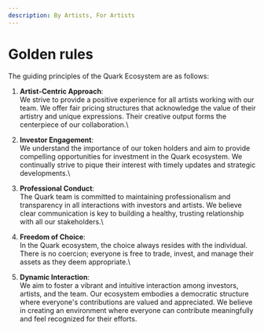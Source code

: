 ```yaml
---
description: By Artists, For Artists
---
```


# Golden rules

The guiding principles of the Quark Ecosystem are as follows:

1. **Artist-Centric Approach**: \
   We strive to provide a positive experience for all artists working with our team. We offer fair pricing structures that acknowledge the value of their artistry and unique expressions. Their creative output forms the centerpiece of our collaboration.\

2. **Investor Engagement**: \
   We understand the importance of our token holders and aim to provide compelling opportunities for investment in the Quark ecosystem. We continually strive to pique their interest with timely updates and strategic developments.\

3. **Professional Conduct**: \
   The Quark team is committed to maintaining professionalism and transparency in all interactions with investors and artists. We believe clear communication is key to building a healthy, trusting relationship with all our stakeholders.\

4. **Freedom of Choice**: \
   In the Quark ecosystem, the choice always resides with the individual. There is no coercion; everyone is free to trade, invest, and manage their assets as they deem appropriate.\

5. **Dynamic Interaction**: \
   We aim to foster a vibrant and intuitive interaction among investors, artists, and the team. Our ecosystem embodies a democratic structure where everyone's contributions are valued and appreciated. We believe in creating an environment where everyone can contribute meaningfully and feel recognized for their efforts.
